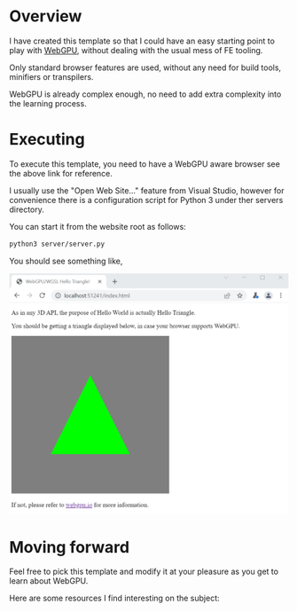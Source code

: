 # Overview

I have created this template so that I could have an easy starting point to play with [WebGPU](https://webgpu.io), without dealing with the usual mess of FE tooling.

Only standard browser features are used, without any need for build tools, minifiers or transpilers.

WebGPU is already complex enough, no need to add extra complexity into the learning process.

# Executing

To execute this template, you need to have a WebGPU aware browser see the above link for reference.

I usually use the "Open Web Site..." feature from Visual Studio, however for convenience there is a configuration script for Python 3 under ther servers directory.

You can start it from the website root as follows:

```sh
python3 server/server.py
```

You should see something like,

![Screenshot](images/screenshot.png)

# Moving forward

Feel free to pick this template and modify it at your pleasure as you get to learn about WebGPU.

Here are some resources I find interesting on the subject:

